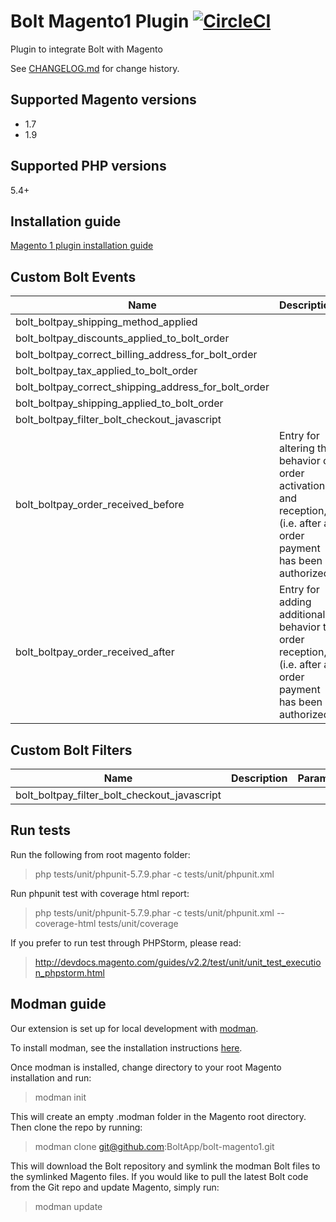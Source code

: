 # Bolt Magento1 Plugin [![CircleCI](https://circleci.com/gh/BoltApp/bolt-magento1.svg?style=shield)](https://circleci.com/gh/BoltApp/bolt-magento1)

Plugin to integrate Bolt with Magento

See [CHANGELOG.md](./CHANGELOG.md) for change history.

## Supported Magento versions
+ 1.7
+ 1.9

## Supported PHP versions
5.4+

## Installation guide
[Magento 1 plugin installation guide](https://docs.bolt.com/docs/magento-integration-guide)

## Custom Bolt Events

| Name | Description | Parameters |
| --- | --- | --- | 
| bolt_boltpay_shipping_method_applied  | | | |
| bolt_boltpay_discounts_applied_to_bolt_order  | | | |
| bolt_boltpay_correct_billing_address_for_bolt_order  | | | |
| bolt_boltpay_tax_applied_to_bolt_order  | | | |
| bolt_boltpay_correct_shipping_address_for_bolt_order  | | | |
| bolt_boltpay_shipping_applied_to_bolt_order  | | | |
| bolt_boltpay_filter_bolt_checkout_javascript  | | | |
| bolt_boltpay_order_received_before  | Entry for altering the behavior of order activation and reception, (i.e. after an order payment has been authorized) | **order**<br>_Mage_Sales_Model_Order_<br>The recently converted order prior to being confirmed as authorized<br><br>**payload**<br>_object_<br>Bolt payload |
| bolt_boltpay_order_received_after  | Entry for adding additional behavior to order reception, (i.e. after an order payment has been authorized) | **order**<br>_Mage_Sales_Model_Order_<br>The authorized and activated order<br><br>**payload**<br>_object_<br>Bolt payload |

## Custom Bolt Filters
| Name | Description | Parameters |
| --- | --- | --- | 
| bolt_boltpay_filter_bolt_checkout_javascript  | | | |

## Run tests

Run the following from root magento folder:

> php tests/unit/phpunit-5.7.9.phar -c tests/unit/phpunit.xml

Run phpunit test with coverage html report:

> php tests/unit/phpunit-5.7.9.phar -c tests/unit/phpunit.xml --coverage-html tests/unit/coverage

If you prefer to run test through PHPStorm, please read:

> http://devdocs.magento.com/guides/v2.2/test/unit/unit_test_execution_phpstorm.html 

## Modman guide
Our extension is set up for local development with [modman](https://github.com/colinmollenhour/modman).

To install modman, see the installation instructions [here](https://github.com/colinmollenhour/modman#installation).

Once modman is installed, change directory to your root Magento installation and run:
> modman init 

This will create an empty .modman folder in the Magento root directory. Then clone the repo by running:
> modman clone git@github.com:BoltApp/bolt-magento1.git

This will download the Bolt repository and symlink the modman Bolt files to the symlinked Magento files.
If you would like to pull the latest Bolt code from the Git repo and update Magento, simply run:
> modman update
